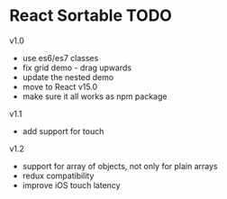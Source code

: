 # React Sortable TODO


v1.0

- use es6/es7 classes
- fix grid demo - drag upwards
- update the nested demo
- move to React v15.0
- make sure it all works as npm package

v1.1
- add support for touch

v1.2
- support for array of objects, not only for plain arrays
- redux compatibility
- improve iOS touch latency
